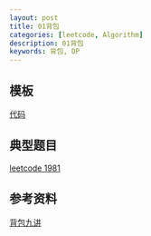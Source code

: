 ```yaml
---
layout: post
title: 01背包
categories: [leetcode, Algorithm]
description: 01背包
keywords: 背包, DP
---
```



## 模板
[代码]()


## 典型题目
[leetcode 1981](https://leetcode-cn.com/problems/minimize-the-difference-between-target-and-chosen-elements/)


## 参考资料
[背包九讲](https://raw.githubusercontent.com/tianyicui/pack/master/V2.pdf)

